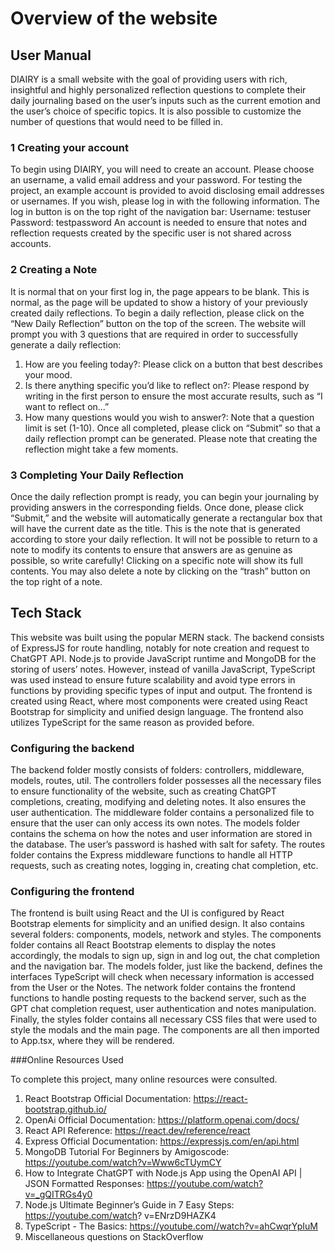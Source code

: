 # Overview of the website

## User Manual

DIAIRY is a small website with the goal of providing users with rich, insightful and highly personalized reflection questions to complete their daily journaling based on the user’s inputs such as the current emotion and the user’s choice of specific topics. It is also possible to customize the number of questions that would need to be filled in.

### 1 Creating your account

To begin using DIAIRY, you will need to create an account. Please choose an username, a valid email address and your password. For testing the project, an example account is provided to avoid disclosing email addresses or usernames. If you wish, please log in with the following information. The log in button is on the top right of the navigation bar:
Username: testuser 
Password: testpassword
An account is needed to ensure that notes and reflection requests created by the specific user is not shared across accounts.

### 2 Creating a Note

It is normal that on your first log in, the page appears to be blank. This is normal, as the page will be updated to show a history of your previously created daily reflections. To begin a daily reflection, please click on the “New Daily Reflection” button on the top of the screen. The website will prompt you with 3 questions that are required in order to successfully generate a daily reflection:
1. How are you feeling today?: Please click on a button that best describes your mood.
2. Is there anything specific you’d like to reflect on?: Please respond by writing in the first
person to ensure the most accurate results, such as “I want to reflect on...”
3. How many questions would you wish to answer?: Note that a question limit is set (1-10).
Once all completed, please click on “Submit” so that a daily reflection prompt can be generated. Please note that creating the reflection might take a few moments.

### 3 Completing Your Daily Reflection

Once the daily reflection prompt is ready, you can begin your journaling by providing answers in the corresponding fields. Once done, please click “Submit,” and the website will automatically generate a rectangular box that will have the current date as the title. This is the note that is generated according to store your daily reflection. It will not be possible to return to a note to modify its contents to ensure that answers are as genuine as possible, so write carefully! Clicking on a specific note will show its full contents. You may also delete a note by clicking on the “trash” button on the top right of a note.

## Tech Stack

This website was built using the popular MERN stack. The backend consists of ExpressJS for route handling, notably for note creation and request to ChatGPT API. Node.js to provide JavaScript runtime and MongoDB for the storing of users’ notes. However, instead of vanilla JavaScript, TypeScript was used instead to ensure future scalability and avoid type errors in functions by providing specific types of input and output. The frontend is created using React, where most components were created using React Bootstrap for simplicity and unified design language. The frontend also utilizes TypeScript for the same reason as provided before.

### Configuring the backend

The backend folder mostly consists of folders: controllers, middleware, models, routes, util. The controllers folder possesses all the necessary files to ensure functionality of the website, such as creating ChatGPT completions, creating, modifying and deleting notes. It also ensures the user authentication. The middleware folder contains a personalized file to ensure that the user can only access its own notes. The models folder contains the schema on how the notes and user information are stored in the database. The user’s password is hashed with salt for safety. The routes folder contains the Express middleware functions to handle all HTTP requests, such as creating notes, logging in, creating chat completion, etc.

### Configuring the frontend

The frontend is built using React and the UI is configured by React Bootstrap elements for simplicity and an unified design. It also contains several folders: components, models, network and styles. The components folder contains all React Bootstrap elements to display the notes accordingly, the modals to sign up, sign in and log out, the chat completion and the navigation bar. The models folder, just like the backend, defines the interfaces TypeScript will check when necessary information is accessed from the User or the Notes. The network folder contains the frontend functions to handle posting requests to the backend server, such as the GPT chat completion request, user authentication and notes manipulation. Finally, the styles folder contains all necessary CSS files that were used to style the modals and the main page. The components are all then imported to App.tsx, where they will be rendered.

###Online Resources Used

To complete this project, many online resources were consulted.
1. React Bootstrap Official Documentation: https://react-bootstrap.github.io/
2. OpenAi Official Documentation: https://platform.openai.com/docs/
3. React API Reference: https://react.dev/reference/react
4. Express Official Documentation: https://expressjs.com/en/api.html
5. MongoDB Tutorial For Beginners by Amigoscode: https://youtube.com/watch?v=Www6cTUymCY
6. How to Integrate ChatGPT with Node.js App using the OpenAI API | JSON Formatted Responses: https://youtube.com/watch?v=_gQITRGs4y0
7. Node.js Ultimate Beginner’s Guide in 7 Easy Steps: https://youtube.com/watch? v=ENrzD9HAZK4
8. TypeScript - The Basics: https://youtube.com//watch?v=ahCwqrYpIuM
9. Miscellaneous questions on StackOverflow
